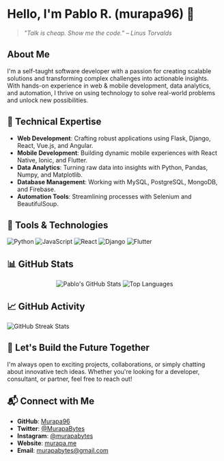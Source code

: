 # Hello, I'm Pablo R. (murapa96) 👋

> *"Talk is cheap. Show me the code." – Linus Torvalds*

## About Me
I'm a self-taught software developer with a passion for creating scalable solutions and transforming complex challenges into actionable insights. With hands-on experience in web & mobile development, data analytics, and automation, I thrive on using technology to solve real-world problems and unlock new possibilities.

## 🚀 Technical Expertise
- **Web Development**: Crafting robust applications using Flask, Django, React, Vue.js, and Angular.
- **Mobile Development**: Building dynamic mobile experiences with React Native, Ionic, and Flutter.
- **Data Analytics**: Turning raw data into insights with Python, Pandas, Numpy, and Matplotlib.
- **Database Management**: Working with MySQL, PostgreSQL, MongoDB, and Firebase.
- **Automation Tools**: Streamlining processes with Selenium and BeautifulSoup.

## 🔧 Tools & Technologies
![Python](https://img.shields.io/badge/Python-3670A0?style=flat&logo=python&logoColor=ffdd54)
![JavaScript](https://img.shields.io/badge/JavaScript-F7DF1E?style=flat&logo=javascript&logoColor=black)
![React](https://img.shields.io/badge/React-20232A?style=flat&logo=react)
![Django](https://img.shields.io/badge/Django-092E20?style=flat&logo=django)
![Flutter](https://img.shields.io/badge/Flutter-02569B?style=flat&logo=flutter)
<!-- Add more badges as needed -->

## 📊 GitHub Stats
<div align="center">
  <img src="https://github-readme-stats.vercel.app/api?username=Murapa96&show_icons=true&theme=radical" alt="Pablo's GitHub Stats" />
  <img src="https://github-readme-stats.vercel.app/api/top-langs/?username=Murapa96&layout=compact&theme=radical" alt="Top Languages" />
</div>

## 📈 GitHub Activity
<img src="https://github-readme-streak-stats.herokuapp.com/?user=Murapa96&theme=radical" alt="GitHub Streak Stats" />

## 🌟 Let's Build the Future Together
I'm always open to exciting projects, collaborations, or simply chatting about innovative tech ideas. Whether you're looking for a developer, consultant, or partner, feel free to reach out!

## 📬 Connect with Me
- **GitHub**: [Murapa96](https://github.com/Murapa96)
- **Twitter**: [@MurapaBytes](https://twitter.com/MurapaBytes)
- **Instagram**: [@murapabytes](https://www.instagram.com/murapabytes/)
- **Website**: [murapa.me](https://murapa.me)
- **Email**: [murapabytes@gmail.com](mailto:murapabytes@gmail.com)
